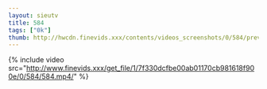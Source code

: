 ```yaml
--- 
layout: sieutv
title: 584
tags: ["0k"]
thumb: http://hwcdn.finevids.xxx/contents/videos_screenshots/0/584/preview.mp4.jpg
---
```

{% include video src="http://www.finevids.xxx/get_file/1/7f330dcfbe00ab01170cb981618f900e/0/584/584.mp4/" %} 
